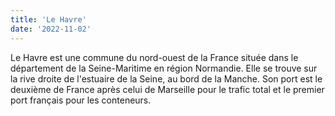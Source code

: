 ```yaml
---
title: 'Le Havre'
date: '2022-11-02'
---
```


Le Havre est une commune du nord-ouest de la France située dans le département de la Seine-Maritime en région Normandie. Elle se trouve sur la rive droite de l'estuaire de la Seine, au bord de la Manche. Son port est le deuxième de France après celui de Marseille pour le trafic total et le premier port français pour les conteneurs.